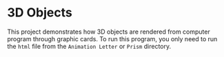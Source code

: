 # 3D Objects

This project demonstrates how 3D objects are rendered from computer program through graphic cards. To run this program, you only need to run the `html` file from the `Animation Letter` or `Prism` directory.